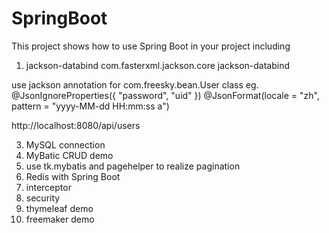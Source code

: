 # SpringBoot

This project  shows how to use Spring Boot in your project including

1. jackson-databind
    <dependency>
			<groupId>com.fasterxml.jackson.core</groupId>
			<artifactId>jackson-databind</artifactId>
		</dependency>

  use jackson annotation for com.freesky.bean.User class
  eg. @JsonIgnoreProperties({ "password", "uid" })
  @JsonFormat(locale = "zh", pattern = "yyyy-MM-dd HH:mm:ss a")
  
  http://localhost:8080/api/users

3. MySQL connection
4. MyBatic CRUD demo
5. use tk.mybatis and pagehelper to realize pagination
6. Redis with Spring Boot
7. interceptor
8. security
9. thymeleaf demo
10. freemaker demo
